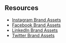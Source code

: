 ## Resources

- [Instagram Brand Assets](https://en.instagram-brand.com/assets)
- [Facebook Brand Assets](https://en.facebookbrand.com/assets)
- [LinkedIn Brand Assets](https://brand.linkedin.com/)
- [Twitter Brand Assets](https://brand.twitter.com/en.html)
